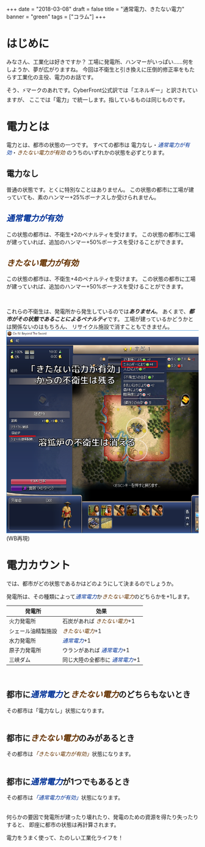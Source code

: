 +++
date = "2018-03-08"
draft = false
title = "通常電力、きたない電力"
banner = "green"
tags = ["コラム"]
+++

<style>
em.dirty {
  color: #663300;
}
em.clean {
  color: #003399;
}
</style>

# はじめに
みなさん、工業化は好きですか？
工場に発電所、ハンマーがいっぱい......何をしようか、夢が広がりますね。
今回は不衛生と引き換えに圧倒的修正率をもたらす工業化の主役、電力のお話です。

そう、&#x26A1;マークのあれです。CyberFront公式訳では「エネルギー」と訳されていますが、
ここでは「電力」で統一します。指しているものは同じものです。

# 電力とは
電力とは、都市の状態の一つです。
すべての都市は 電力なし・<em class="clean">通常電力が有効</em>・<em class="dirty">きたない電力が有効</em>
のうちのいずれかの状態を必ずとります。

## 電力なし
普通の状態です。とくに特別なことはありません。
この状態の都市に工場が建っていても、素のハンマー+25%ボーナスしか受けられません。

## <em class="clean">通常電力が有効</em>
この状態の都市は、不衛生+2のペナルティを受けます。
この状態の都市に工場が建っていれば、追加のハンマー+50%ボーナスを受けることができます。

## <em class="dirty">きたない電力が有効</em>
この状態の都市は、不衛生+4のペナルティを受けます。
この状態の都市に工場が建っていれば、追加のハンマー+50%ボーナスを受けることができます。

<br>

これらの不衛生は、発電所から発生しているのでは***ありません***。
あくまで、***都市がその状態であることによるペナルティ***です。
工場が建っているかどうかとは関係ないのはもちろん、
リサイクル施設で消すこともできません。
![きたない電力から不衛生+4](/img/power_dirty.png)
(WB再現)

# 電力カウント
では、都市がどの状態であるかはどのようにして決まるのでしょうか。

発電所は、その種類によって<em class="clean">通常電力</em>か<em class="dirty">きたない電力</em>のどちらかを+1します。

発電所|効果
---|---
火力発電所|石炭があれば <em class="dirty">きたない電力</em>+1
シェール油精製施設| <em class="dirty">きたない電力</em>+1
水力発電所| <em class="clean">通常電力</em>+1
原子力発電所|ウランがあれば <em class="clean">通常電力</em>+1
三峡ダム|同じ大陸の全都市に <em class="clean">通常電力</em>+1

<br>

## 都市に<em class="clean">通常電力</em>と<em class="dirty">きたない電力</em>のどちらもないとき
その都市は「電力なし」状態になります。<br><br>

## 都市に<em class="dirty">きたない電力</em>のみがあるとき
その都市は<em class="dirty">「きたない電力が有効」</em>状態になります。<br><br>

## 都市に<em class="clean">通常電力</em>が1つでもあるとき
その都市は<em class="clean">「通常電力が有効」</em>状態になります。<br><br>

何らかの要因で発電所が建ったり壊れたり、発電のための資源を得たり失ったりすると、
即座に都市の状態は再計算されます。

電力をうまく使って、たのしい工業化ライフを！

